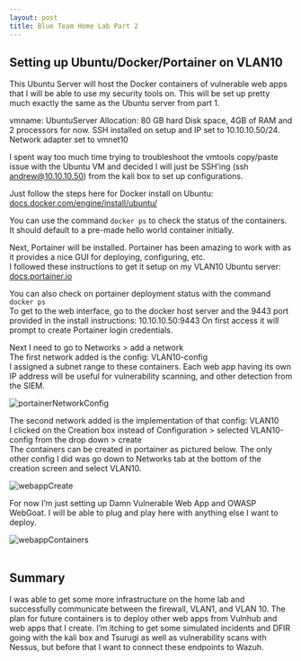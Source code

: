 ```yaml
---
layout: post
title: Blue Team Home Lab Part 2
---
```


## Setting up Ubuntu/Docker/Portainer on VLAN10

This Ubuntu Server will host the Docker containers of vulnerable web apps that I will be able to use my security tools on.  This will be set up pretty much exactly the same as the Ubuntu server from part 1.

vmname: UbuntuServer
Allocation:  80 GB hard Disk space, 4GB of RAM and 2 processors for now.  SSH installed on setup and IP set to 10.10.10.50/24. Network adapter set to vmnet10

I spent way too much time trying to troubleshoot the vmtools copy/paste issue with the Ubuntu VM and decided I will just be SSH’ing (ssh andrew@10.10.10.50) from the kali box to set up configurations.

Just follow the steps here for Docker install on Ubuntu: [docs.docker.com/engine/install/ubuntu/](https://docs.docker.com/engine/install/ubuntu/)

You can use the command `docker ps` to check the status of the containers.  It should default to a pre-made hello world container initially.  

Next, Portainer will be installed. Portainer has been amazing to work with as it provides a nice GUI for deploying, configuring, etc.  
I followed these instructions to get it setup on my VLAN10 Ubuntu server: [docs.portainer.io](https://docs.portainer.io/start/install-ce/server/docker/linux)

You can also check on portainer deployment status with the command `docker ps`<br>
To get to the web interface, go to the docker host server and the 9443 port provided in the install instructions: 10.10.10.50:9443 On first access it will prompt to create Portainer login credentials.

Next I need to go to Networks > add a network<br>
The first network added is the config: VLAN10-config<br>
I assigned a subnet range to these containers. Each web app having its own IP address will be useful for vulnerability scanning, and other detection from the SIEM.

![portainerNetworkConfig]({{site.baseurl}}/assets/images/Blue-Team-Home-Lab-Part-2/portainerNetworkConfig.png)

The second network added is the implementation of that config: VLAN10<br>
I clicked on the Creation box instead of Configuration > selected VLAN10-config from the drop down > create<br>
The containers can be created in portainer as pictured below. The only other config I did was go down to Networks tab at the bottom of the creation screen and select VLAN10.

![webappCreate]({{site.baseurl}}/assets/images/Blue-Team-Home-Lab-Part-2/webappCreate.png)

For now I’m just setting up Damn Vulnerable Web App and OWASP WebGoat. I will be able to plug and play here with anything else I want to deploy.  

![webappContainers]({{site.baseurl}}/assets/images/Blue-Team-Home-Lab-Part-2/webappContainers.png)
<br>
<br>

## Summary

I was able to get some more infrastructure on the home lab and successfully communicate between the firewall, VLAN1, and VLAN 10.  The plan for future containers is to deploy other web apps from Vulnhub and web apps that I create.  I’m itching to get some simulated incidents and DFIR going with the kali box and Tsurugi as well as vulnerability scans with Nessus, but before that I want to connect these endpoints to Wazuh.
